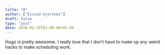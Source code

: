 ```yaml
---
title: "#"
author: ["Eivind Hjertnes"]
draft: false
type: "post"
date: 2018-02-26T01:00:00+01:00
---
```


Hugo is pretty awesome. I really love that I don't have to make up any
weird hacks to make scheduling work.
